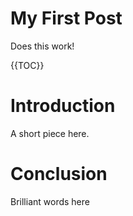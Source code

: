 # My First Post

Does this work!

{{TOC}}

# Introduction

A short piece here.

# Conclusion
Brilliant words here